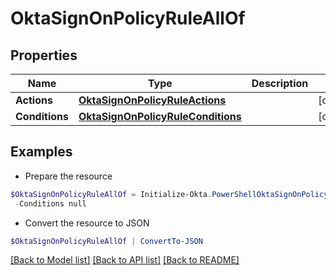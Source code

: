 # OktaSignOnPolicyRuleAllOf
## Properties

Name | Type | Description | Notes
------------ | ------------- | ------------- | -------------
**Actions** | [**OktaSignOnPolicyRuleActions**](OktaSignOnPolicyRuleActions.md) |  | [optional] 
**Conditions** | [**OktaSignOnPolicyRuleConditions**](OktaSignOnPolicyRuleConditions.md) |  | [optional] 

## Examples

- Prepare the resource
```powershell
$OktaSignOnPolicyRuleAllOf = Initialize-Okta.PowerShellOktaSignOnPolicyRuleAllOf  -Actions null `
 -Conditions null
```

- Convert the resource to JSON
```powershell
$OktaSignOnPolicyRuleAllOf | ConvertTo-JSON
```

[[Back to Model list]](../README.md#documentation-for-models) [[Back to API list]](../README.md#documentation-for-api-endpoints) [[Back to README]](../README.md)

